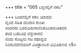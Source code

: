 +++
title = "005 ಬನ್ದನಲ್ಲಿಗೆ ಸಕಲ"

+++
ಬಂದನಲ್ಲಿಗೆ ಸಕಲ ಯಾದವ  
ವೃಂದ ಸಹಿತ ಮುರಾರಿ ಕುಂತೀ  
ನಂದನರು ಬರಲಿದಿರುಗಾಣಿಸಿಕೊಂಡನುಚಿತದಲಿ   
ತಂದ ಬಹುವಿಧ ವಸ್ತುಕಾರವ  
ನಂದು ಕೊಟ್ಟನು ಗಜ ರಥಾಶ್ವವ  
ನಿಂದುವದನೆಯರಿಗೆ ವಿಚಿತ್ರಾಂಬರ ವಿಭೂಷಣವ     ॥5॥